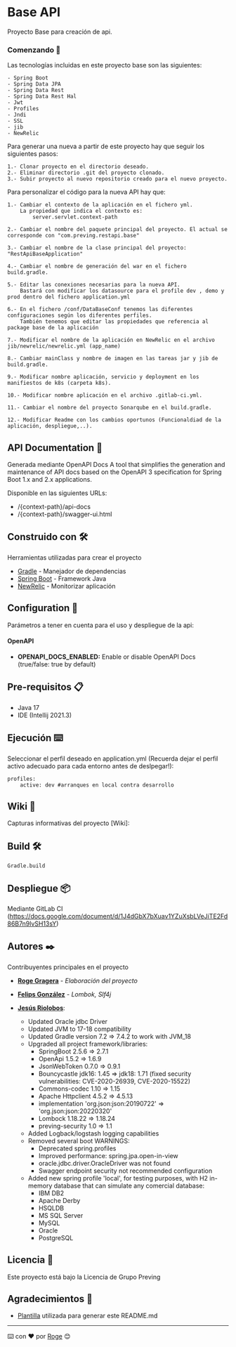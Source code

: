 # Base API

Proyecto Base para creación de api.


### Comenzando 🚀

Las tecnologías incluidas en este proyecto base son las siguientes:

	- Spring Boot
	- Spring Data JPA
	- Spring Data Rest
	- Spring Data Rest Hal
	- Jwt
	- Profiles
	- Jndi
	- SSL
	- jib
    - NewRelic


Para generar una nueva a partir de este proyecto hay que seguir los siguientes pasos:

	1.- Clonar proyecto en el directorio deseado.
	2.- Eliminar directorio .git del proyecto clonado.
	3.- Subir proyecto al nuevo repositorio creado para el nuevo proyecto.

Para personalizar el código para la nueva API hay que:

	1.- Cambiar el contexto de la aplicación en el fichero yml. 
		La propiedad que indica el contexto es: 
			server.servlet.context-path
	
	2.- Cambiar el nombre del paquete principal del proyecto. El actual se corresponde con "com.preving.restapi.base"
	
	3.- Cambiar el nombre de la clase principal del proyecto: "RestApiBaseApplication"
	
	4.- Cambiar el nombre de generación del war en el fichero build.gradle.
	
	5.- Editar las conexiones necesarias para la nueva API. 
		Bastará con modificar los datasource para el profile dev , demo y prod dentro del fichero application.yml
		
	6.-	En el fichero /conf/DataBaseConf tenemos las diferentes configuraciones según los diferentes perfiles.
        También tenemos que editar las propiedades que referencia al package base de la aplicación
    
    7.- Modificar el nombre de la aplicación en NewRelic en el archivo jib/newrelic/newrelic.yml (app_name)

    8.- Cambiar mainClass y nombre de imagen en las tareas jar y jib de build.gradle.
    
    9.- Modificar nombre aplicación, servicio y deployment en los manifiestos de k8s (carpeta k8s).

    10.- Modificar nombre aplicación en el archivo .gitlab-ci.yml.

    11.- Cambiar el nombre del proyecto Sonarqube en el build.gradle.

    12.- Modificar Readme con los cambios oportunos (Funcionaldiad de la aplicación, despliegue,..).



## API Documentation 📄
Generada mediante OpenAPI Docs
A tool that simplifies the generation and maintenance of API docs based on the OpenAPI 3 specification for Spring Boot 1.x and 2.x applications.

Disponible en las siguientes URLs:

- /{context-path}/api-docs
- /{context-path}/swagger-ui.html


## Construido con 🛠️

Herramientas utilizadas para crear el proyecto

* [Gradle](https://gradle.org/) - Manejador de dependencias
* [Spring Boot](https://spring.io/projects/spring-boot) - Framework Java
* [NewRelic](https://newrelic.com/) - Monitorizar aplicación


## Configuration 🔧
Parámetros a tener en cuenta para el uso y despliegue de la api:

#### OpenAPI
- **OPENAPI_DOCS_ENABLED:** Enable or disable OpenAPI Docs (true/false: true by default)

## Pre-requisitos 📋

- Java 17
- IDE (Intellij 2021.3)

## Ejecución ⌨️

Seleccionar el perfil deseado en application.yml (Recuerda dejar el perfil activo adecuado para cada entorno antes de deslpegar!):
```
profiles:
    active: dev #arranques en local contra desarrollo 
```

## Wiki 📖

Capturas informativas del proyecto [Wiki]:



## Build 🛠️
```
Gradle.build
```

## Despliegue 📦

Mediante GitLab CI (https://docs.google.com/document/d/1J4dGbX7bXuav1YZuXsbLVeJiTE2Fd86B7n9lvSH13sY)





## Autores ✒️

Contribuyentes principales en el proyecto

* **[Roge Gragera](https://gitlab.preving.com/rogelio.gragera)** - *Elaboración del proyecto*
* **[Felips González](https://gitlab.preving.com/felipe.gonzalez)** - *Lombok, Slf4j*
* **[Jesús Riolobos](https://gitlab.preving.com/jesus.riolobos)**: 

  - Updated Oracle jdbc Driver
  - Updated JVM to 17-18 compatibility
  - Updated Gradle version 7.2 => 7.4.2 to work with JVM_18
  - Upgraded all project framework/libraries:
    - SpringBoot 2.5.6 => 2.7.1
    - OpenApi 1.5.2 => 1.6.9
    - JsonWebToken 0.7.0 => 0.9.1
    - Bouncycastle jdk16: 1.45 => jdk18: 1.71 (fixed security vulnerabilities: CVE-2020-26939, CVE-2020-15522)
    - Commons-codec 1.10 => 1.15
    - Apache Httpclient 4.5.2 => 4.5.13
    - implementation 'org.json:json:20190722' => 'org.json:json:20220320'
    - Lombock 1.18.22 => 1.18.24
    - preving-security 1.0 => 1.1
  - Added Logback/logstash logging capabilities
  - Removed several boot WARNINGS:
    - Deprecated spring.profiles
    - Improved performance: spring.jpa.open-in-view
    - oracle.jdbc.driver.OracleDriver was not found
    - Swagger endpoint security not recommended configuration
  - Added new spring profile 'local', for testing purposes, with H2 in-memory database that can simulate any comercial database:
    - IBM DB2
    - Apache Derby
    - HSQLDB
    - MS SQL Server
    - MySQL
    - Oracle
    - PostgreSQL


## Licencia 📄

Este proyecto está bajo la Licencia de Grupo Preving


## Agradecimientos 🎁

* [Plantilla](https://gist.github.com/Villanuevand/6386899f70346d4580c723232524d35a) utilizada para generar este README.md



---
⌨️ con ❤️ por [Roge](http://gitlab.preving.com/rogelio.gragera) 😊
